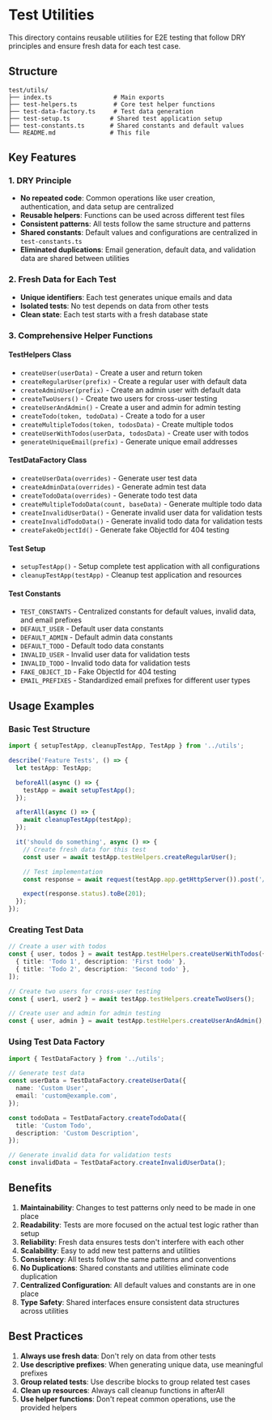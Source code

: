 # Test Utilities

This directory contains reusable utilities for E2E testing that follow DRY principles and ensure fresh data for each test case.

## Structure

```
test/utils/
├── index.ts                 # Main exports
├── test-helpers.ts          # Core test helper functions
├── test-data-factory.ts     # Test data generation
├── test-setup.ts           # Shared test application setup
├── test-constants.ts       # Shared constants and default values
└── README.md               # This file
```

## Key Features

### 1. DRY Principle

- **No repeated code**: Common operations like user creation, authentication, and data setup are centralized
- **Reusable helpers**: Functions can be used across different test files
- **Consistent patterns**: All tests follow the same structure and patterns
- **Shared constants**: Default values and configurations are centralized in `test-constants.ts`
- **Eliminated duplications**: Email generation, default data, and validation data are shared between utilities

### 2. Fresh Data for Each Test

- **Unique identifiers**: Each test generates unique emails and data
- **Isolated tests**: No test depends on data from other tests
- **Clean state**: Each test starts with a fresh database state

### 3. Comprehensive Helper Functions

#### TestHelpers Class

- `createUser(userData)` - Create a user and return token
- `createRegularUser(prefix)` - Create a regular user with default data
- `createAdminUser(prefix)` - Create an admin user with default data
- `createTwoUsers()` - Create two users for cross-user testing
- `createUserAndAdmin()` - Create a user and admin for admin testing
- `createTodo(token, todoData)` - Create a todo for a user
- `createMultipleTodos(token, todosData)` - Create multiple todos
- `createUserWithTodos(userData, todosData)` - Create user with todos
- `generateUniqueEmail(prefix)` - Generate unique email addresses

#### TestDataFactory Class

- `createUserData(overrides)` - Generate user test data
- `createAdminData(overrides)` - Generate admin test data
- `createTodoData(overrides)` - Generate todo test data
- `createMultipleTodoData(count, baseData)` - Generate multiple todo data
- `createInvalidUserData()` - Generate invalid user data for validation tests
- `createInvalidTodoData()` - Generate invalid todo data for validation tests
- `createFakeObjectId()` - Generate fake ObjectId for 404 testing

#### Test Setup

- `setupTestApp()` - Setup complete test application with all configurations
- `cleanupTestApp(testApp)` - Cleanup test application and resources

#### Test Constants

- `TEST_CONSTANTS` - Centralized constants for default values, invalid data, and email prefixes
- `DEFAULT_USER` - Default user data constants
- `DEFAULT_ADMIN` - Default admin data constants
- `DEFAULT_TODO` - Default todo data constants
- `INVALID_USER` - Invalid user data for validation tests
- `INVALID_TODO` - Invalid todo data for validation tests
- `FAKE_OBJECT_ID` - Fake ObjectId for 404 testing
- `EMAIL_PREFIXES` - Standardized email prefixes for different user types

## Usage Examples

### Basic Test Structure

```typescript
import { setupTestApp, cleanupTestApp, TestApp } from '../utils';

describe('Feature Tests', () => {
  let testApp: TestApp;

  beforeAll(async () => {
    testApp = await setupTestApp();
  });

  afterAll(async () => {
    await cleanupTestApp(testApp);
  });

  it('should do something', async () => {
    // Create fresh data for this test
    const user = await testApp.testHelpers.createRegularUser();

    // Test implementation
    const response = await request(testApp.app.getHttpServer()).post('/endpoint').set('Authorization', `Bearer ${user.token}`).send(data);

    expect(response.status).toBe(201);
  });
});
```

### Creating Test Data

```typescript
// Create a user with todos
const { user, todos } = await testApp.testHelpers.createUserWithTodos({ name: 'Test User', email: 'test@example.com', password: 'Password123!' }, [
  { title: 'Todo 1', description: 'First todo' },
  { title: 'Todo 2', description: 'Second todo' },
]);

// Create two users for cross-user testing
const { user1, user2 } = await testApp.testHelpers.createTwoUsers();

// Create user and admin for admin testing
const { user, admin } = await testApp.testHelpers.createUserAndAdmin();
```

### Using Test Data Factory

```typescript
import { TestDataFactory } from '../utils';

// Generate test data
const userData = TestDataFactory.createUserData({
  name: 'Custom User',
  email: 'custom@example.com',
});

const todoData = TestDataFactory.createTodoData({
  title: 'Custom Todo',
  description: 'Custom Description',
});

// Generate invalid data for validation tests
const invalidData = TestDataFactory.createInvalidUserData();
```

## Benefits

1. **Maintainability**: Changes to test patterns only need to be made in one place
2. **Readability**: Tests are more focused on the actual test logic rather than setup
3. **Reliability**: Fresh data ensures tests don't interfere with each other
4. **Scalability**: Easy to add new test patterns and utilities
5. **Consistency**: All tests follow the same patterns and conventions
6. **No Duplications**: Shared constants and utilities eliminate code duplication
7. **Centralized Configuration**: All default values and constants are in one place
8. **Type Safety**: Shared interfaces ensure consistent data structures across utilities

## Best Practices

1. **Always use fresh data**: Don't rely on data from other tests
2. **Use descriptive prefixes**: When generating unique data, use meaningful prefixes
3. **Group related tests**: Use describe blocks to group related test cases
4. **Clean up resources**: Always call cleanup functions in afterAll
5. **Use helper functions**: Don't repeat common operations, use the provided helpers
